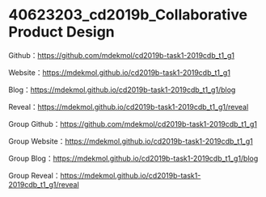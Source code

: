 # 40623203_cd2019b_Collaborative Product Design

Github：https://github.com/mdekmol/cd2019b-task1-2019cdb_t1_g1

Website：https://mdekmol.github.io/cd2019b-task1-2019cdb_t1_g1

Blog：https://mdekmol.github.io/cd2019b-task1-2019cdb_t1_g1/blog

Reveal：https://mdekmol.github.io/cd2019b-task1-2019cdb_t1_g1/reveal

Group Github：https://github.com/mdekmol/cd2019b-task1-2019cdb_t1_g1

Group Website：https://mdekmol.github.io/cd2019b-task1-2019cdb_t1_g1

Group Blog：https://mdekmol.github.io/cd2019b-task1-2019cdb_t1_g1/blog

Group Reveal：https://mdekmol.github.io/cd2019b-task1-2019cdb_t1_g1/reveal
